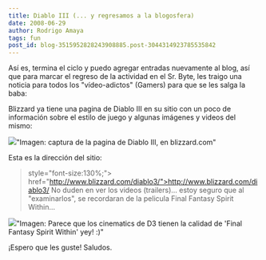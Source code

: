 ```yaml
---
title: Diablo III (... y regresamos a la blogosfera)
date: 2008-06-29
author: Rodrigo Amaya
tags: fun
post_id: blog-3515952828243908885.post-3044314923785535842
---
```


Así es, termina el ciclo y puedo agregar entradas nuevamente al blog, así que para marcar el regreso de la actividad en el Sr. Byte, les traigo una noticia para todos los "vídeo-adictos" (Gamers) para que se les salga la baba:

Blizzard ya tiene una pagina de Diablo III en su sitio con un poco de información sobre el estilo de juego y algunas imágenes y videos del mismo:

[![](http://bp2.blogger.com/_ayvorITawE4/SGep1fOghaI/AAAAAAAAAxg/LaQS1II3C2E/s400/diii.jpg)](http://bp2.blogger.com/_ayvorITawE4/SGep1fOghaI/AAAAAAAAAxg/LaQS1II3C2E/s1600-h/diii.jpg)"Imagen: captura de la pagina de Diablo III, en blizzard.com"

Esta es la dirección del sitio:

> style="font-size:130%;"> href="http://www.blizzard.com/diablo3/">http://www.blizzard.com/diablo3/
No duden en ver los videos (trailers)... estoy seguro que al "examinarlos", se recordaran de la pelicula Final Fantasy Spirit Within...

[![](http://bp3.blogger.com/_ayvorITawE4/SGeuKvOghcI/AAAAAAAAAxw/hN1cFp9yMsI/s400/d3pareceFFSW.jpg)](http://bp3.blogger.com/_ayvorITawE4/SGeuKvOghcI/AAAAAAAAAxw/hN1cFp9yMsI/s1600-h/d3pareceFFSW.jpg)"Imagen: Parece que los cinematics de D3 tienen la calidad de 'Final Fantasy Spirit Within' yey! :)"

¡Espero que les guste! Saludos.